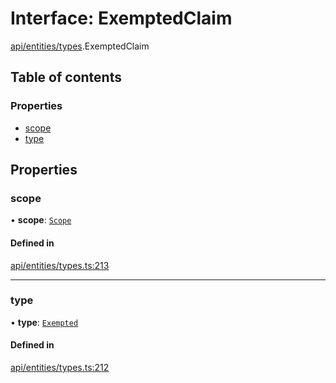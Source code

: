 # Interface: ExemptedClaim

[api/entities/types](../wiki/api.entities.types).ExemptedClaim

## Table of contents

### Properties

- [scope](../wiki/api.entities.types.ExemptedClaim#scope)
- [type](../wiki/api.entities.types.ExemptedClaim#type)

## Properties

### scope

• **scope**: [`Scope`](../wiki/api.entities.types.Scope)

#### Defined in

[api/entities/types.ts:213](https://github.com/PolymeshAssociation/polymesh-sdk/blob/8a9e72221/src/api/entities/types.ts#L213)

___

### type

• **type**: [`Exempted`](../wiki/api.entities.types.ClaimType#exempted)

#### Defined in

[api/entities/types.ts:212](https://github.com/PolymeshAssociation/polymesh-sdk/blob/8a9e72221/src/api/entities/types.ts#L212)
